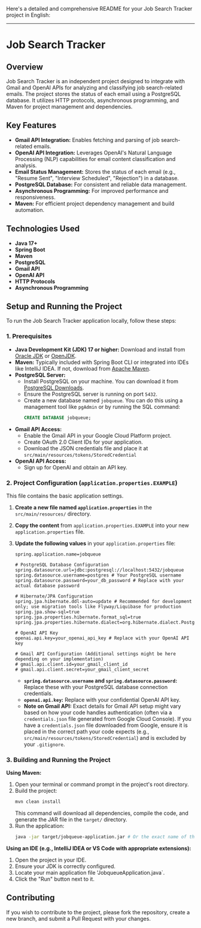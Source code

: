 Here's a detailed and comprehensive README for your Job Search Tracker project in English:

---

# Job Search Tracker

## Overview

Job Search Tracker is an independent project designed to integrate with Gmail and OpenAI APIs for analyzing and classifying job search-related emails. The project stores the status of each email using a PostgreSQL database. It utilizes HTTP protocols, asynchronous programming, and Maven for project management and dependencies.

## Key Features

* **Gmail API Integration:** Enables fetching and parsing of job search-related emails.
* **OpenAI API Integration:** Leverages OpenAI's Natural Language Processing (NLP) capabilities for email content classification and analysis.
* **Email Status Management:** Stores the status of each email (e.g., "Resume Sent", "Interview Scheduled", "Rejection") in a database.
* **PostgreSQL Database:** For consistent and reliable data management.
* **Asynchronous Programming:** For improved performance and responsiveness.
* **Maven:** For efficient project dependency management and build automation.

## Technologies Used

* **Java 17+**
* **Spring Boot**
* **Maven**
* **PostgreSQL**
* **Gmail API**
* **OpenAI API**
* **HTTP Protocols**
* **Asynchronous Programming**

## Setup and Running the Project

To run the Job Search Tracker application locally, follow these steps:

### 1. Prerequisites

* **Java Development Kit (JDK) 17 or higher:** Download and install from [Oracle JDK](https://www.oracle.com/java/technologies/downloads/) or [OpenJDK](https://openjdk.org/install/).
* **Maven:** Typically included with Spring Boot CLI or integrated into IDEs like IntelliJ IDEA. If not, download from [Apache Maven](https://maven.apache.org/download.cgi).
* **PostgreSQL Server:**
    * Install PostgreSQL on your machine. You can download it from [PostgreSQL Downloads](https://www.postgresql.org/download/).
    * Ensure the PostgreSQL server is running on port `5432`.
    * Create a new database named `jobqueue`. You can do this using a management tool like `pgAdmin` or by running the SQL command:
        ```sql
        CREATE DATABASE jobqueue;
        ```
* **Gmail API Access:**
    * Enable the Gmail API in your Google Cloud Platform project.
    * Create OAuth 2.0 Client IDs for your application.
    * Download the JSON credentials file and place it at `src/main/resources/tokens/StoredCredential`
* **OpenAI API Access:**
    * Sign up for OpenAI and obtain an API key.

### 2. Project Configuration (`application.properties.EXAMPLE`)

This file contains the basic application settings.

1.  **Create a new file named `application.properties`** in the `src/main/resources/` directory.
2.  **Copy the content** from `application.properties.EXAMPLE` into your new `application.properties` file.
3.  **Update the following values** in your `application.properties` file:

    ```properties
    spring.application.name=jobqueue

    # PostgreSQL Database Configuration
    spring.datasource.url=jdbc:postgresql://localhost:5432/jobqueue
    spring.datasource.username=postgres # Your PostgreSQL username
    spring.datasource.password=your_db_password # Replace with your actual database password

    # Hibernate/JPA Configuration
    spring.jpa.hibernate.ddl-auto=update # Recommended for development only; use migration tools like Flyway/Liquibase for production
    spring.jpa.show-sql=true
    spring.jpa.properties.hibernate.format_sql=true
    spring.jpa.properties.hibernate.dialect=org.hibernate.dialect.PostgreSQLDialect

    # OpenAI API Key
    openai.api.key=your_openai_api_key # Replace with your OpenAI API key

    # Gmail API Configuration (Additional settings might be here depending on your implementation)
    # gmail.api.client.id=your_gmail_client_id
    # gmail.api.client.secret=your_gmail_client_secret
    ```
    * **`spring.datasource.username` and `spring.datasource.password`:** Replace these with your PostgreSQL database connection credentials.
    * **`openai.api.key`:** Replace with your confidential OpenAI API key.
    * **Note on Gmail API:** Exact details for Gmail API setup might vary based on how your code handles authentication (often via a `credentials.json` file generated from Google Cloud Console). If you have a `credentials.json` file downloaded from Google, ensure it is placed in the correct path your code expects (e.g., `src/main/resources/tokens/StoredCredential`) and is excluded by your `.gitignore`.

### 3. Building and Running the Project

**Using Maven:**

1.  Open your terminal or command prompt in the project's root directory.
2.  Build the project:
    ```bash
    mvn clean install
    ```
    This command will download all dependencies, compile the code, and generate the JAR file in the `target/` directory.
3.  Run the application:
    ```bash
    java -jar target/jobqueue-application.jar # Or the exact name of the generated JAR file
    ```

**Using an IDE (e.g., IntelliJ IDEA or VS Code with appropriate extensions):**

1.  Open the project in your IDE.
2.  Ensure your JDK is correctly configured.
3.  Locate your main application file 'JobqueueApplication.java`.
4.  Click the "Run" button next to it.


## Contributing

If you wish to contribute to the project, please fork the repository, create a new branch, and submit a Pull Request with your changes.


